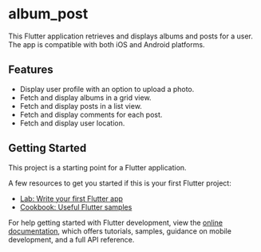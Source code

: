 # album_post

This Flutter application retrieves and displays albums and posts for a user. The app is compatible with both iOS and Android platforms.

## Features

- Display user profile with an option to upload a photo.
- Fetch and display albums in a grid view.
- Fetch and display posts in a list view.
- Fetch and display comments for each post.
- Fetch and display user location.


## Getting Started

This project is a starting point for a Flutter application.

A few resources to get you started if this is your first Flutter project:

- [Lab: Write your first Flutter app](https://docs.flutter.dev/get-started/codelab)
- [Cookbook: Useful Flutter samples](https://docs.flutter.dev/cookbook)

For help getting started with Flutter development, view the
[online documentation](https://docs.flutter.dev/), which offers tutorials,
samples, guidance on mobile development, and a full API reference.
